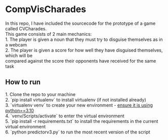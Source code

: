 <h1>CompVisCharades</h1>
In this repo, I have included the sourcecode for the prototype of a game called CVCharades. <br /> 
This game consists of 2 main mechanics:  <br />
1. The player is given a noun that they must try to disguise themselves as in a webcam  <br />
2. The player is given a score for how well they have disguised themselves, which will be  <br />
    compared against the score their opponents have received for the same task  <br />
  
  
<h2>How to run</h2>
1. Clone the repo to your machine  <br />
2. `pip install virtualenv` to install virtualenv (if not installed already)  <br />
3. `virtualenv venv` to create your new environment - <ins>ensure it is using python==3.10</ins>  <br />
4. `venv/Scripts/activate` to enter the virtual environment  <br />
5. `pip install -r requirements.txt` to install the requirements in the current virtual environment  <br />
6. `python predictorv3.py` to run the most recent version of the script